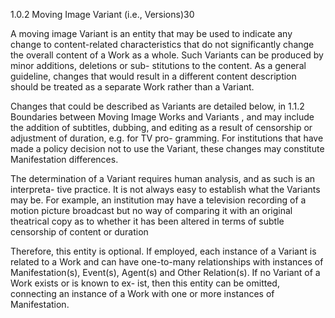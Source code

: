 1.0.2 Moving Image Variant (i.e., Versions)30

A  moving  image  Variant  is  an  entity  that  may  be  used  to  indicate  any  change  to
content-related characteristics that do not significantly change the overall content of
a Work as a whole. Such Variants can be produced by minor additions, deletions or sub-
stitutions to the content. As a general guideline, changes that would result in a different
content description should be treated as a separate Work rather than a Variant.

Changes that could be described as Variants are detailed below, in 1.1.2 Boundaries
between Moving Image Works and Variants , and may include the addition of subtitles,
dubbing, and editing as a result of censorship or adjustment of duration, e.g. for TV pro-
gramming. For institutions that have made a policy decision not to use the Variant, these
changes may constitute Manifestation differences.

The determination of a Variant requires human analysis, and as such is an interpreta-
tive practice. It is not always easy to establish what the Variants may be. For example, an
institution may have a television recording of a motion picture broadcast but no way of
comparing it with an original theatrical copy as to whether it has been altered in terms
of subtle censorship of content or duration

Therefore, this entity is optional. If employed, each instance of a Variant is related
to a Work and can have one-to-many relationships with instances of Manifestation(s),
Event(s), Agent(s) and Other Relation(s). If no Variant of a Work exists or is known to ex-
ist, then this entity can be omitted, connecting an instance of a Work with one or more
instances of Manifestation.

